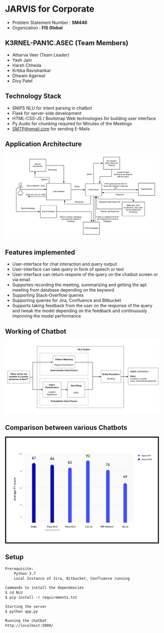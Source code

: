 # JARVIS for Corporate
- Problem Statement Number : **SM446**
- Organization : **FIS Global**

## K3RNEL-PAN1C.ASEC (Team Members)
- Atharva Veer (Team Leader)
- Yash Jain
- Harsh Chheda
- Kritika Ravishankar
- Dhwani Agarwal
- Divy Patel

## Technology Stack
- SNIPS NLU for intent parsing in chatbot
- Flask for server-side development
- HTML-CSS-JS / Bootstrap Web technologies for building user interface
- Py Audio for chunking required for Minutes of the Meetings
- SMTP@gmail.com for sending E-Mails

## Application Architecture
![Application Architecture](./Model/Arch.png)


## Features implemented
- User-interface for chat interaction and query output
- User-interface can take query in form of speech or text
- User-interface can return respone of the query on the chatbot screen or via email
- Supportes recording the meeting, summarizing and getting the apt. meeting from database depending on the keyword
- Supporting Stack-Overflow queries
- Supporting queries for Jira, Confluence and Bitbucket
- Supports taking feedback from the user on the response of the query and tweak the model depending on the feedback and continuously improving the model performance


## Working of Chatbot
![Chatbot-Internals](./Model/chatbot-internals.png)

## Comparison between various Chatbots
![Comparisons](./Model/comparison.jpg)

## Setup
```
Prerequisite:
    Python 3.7
    Local Instance of Jira, Bitbucket, Confluence running
```
```
Commands to install the dependencies
$ cd NLU
$ pip install -r requirements.txt
```

```
Starting the server
$ python app.py
```
```
Running the chatbot
http://localhost:5000/
```

<!-- # PPT Preparation
- [ ] Scalability
- [ ] Complexity
- [ ] Clarity
- [ ] Feasibility in the market
- [ ] Practicability
- [ ] UX
- [ ] Overall application performance benchmarking
- [ ] Prepare video of navigation

# Todo
- [ ] EMail HTML embedded (11 - 20) Y H
- [ ] Cross platform support (11 - 20) D Dh K
- [ ] Increase API features(include Write, Modify, Delete queries.) (11 - 20) D Dh K
- [ ] Speech to Text (11 - 20) D Dh K
- [ ] Text to Speech (11 - 20) D Dh K
- [ ] Refactor UI (11 - 20) Y H
- [ ] Inflate intents (11 - 20) A
- [ ] Optimize HTML templates for display (11 - 20) Y H
- [ ] Integrate Meeting feature (21 - 25) All In
- [ ] PPT Preparation (25 - 30) All In

# k3rnel-pan1c.asec
Smart India Hackathon 2020

## Setup for Frontend
```
cd frontend
```
```
npm install
```
```
node app.js
```
## Setup for NLU
```
cd NLU
pip install -r requirements.txt
```
```
python -m snips_nlu download en
``` -->